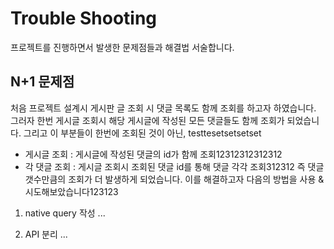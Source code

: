 # Trouble Shooting
프로젝트를 진행하면서 발생한 문제점들과 해결법 서술합니다.

## N+1 문제점 
처음 프로젝트 설계시 게시판 글 조회 시 댓글 목록도 함께 조회를 하고자 하였습니다. 그러자 한번 게시글 조회시 해당 게시글에 작성된 모든 댓글들도 함께 조회가 되었습니다.
그리고 이 부분들이 한번에 조회된 것이 아닌, testtesetsetsetset
- 게시글 조회 : 게시글에 작성된 댓글의 id가 함께 조회12312312312312
- 각 댓글 조회 : 게시글 조회시 조회된 댓글 id를 통해 댓글 각각 조회312312
즉 댓글 갯수만큼의 조회가 더 발생하게 되었습니다. 이를 해결하고자 다음의 방법을 사용 & 시도해보았습니다123123

1. native query 작성
...

2. API 분리
...